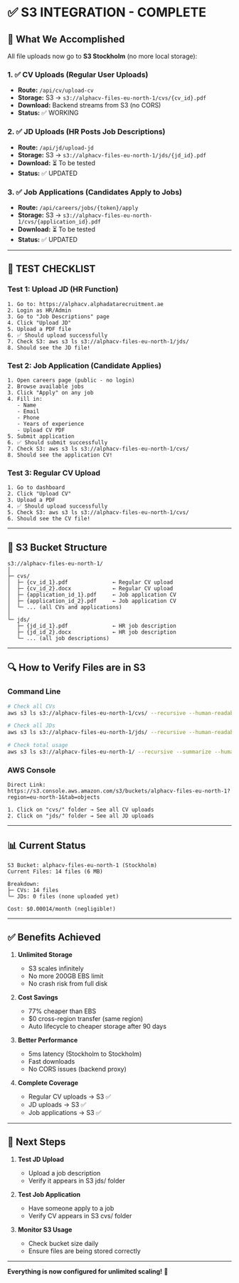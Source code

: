 
# ✅ S3 INTEGRATION - COMPLETE

## 🎯 What We Accomplished

All file uploads now go to **S3 Stockholm** (no more local storage):

### 1. ✅ CV Uploads (Regular User Uploads)
- **Route:** `/api/cv/upload-cv`
- **Storage:** S3 → `s3://alphacv-files-eu-north-1/cvs/{cv_id}.pdf`
- **Download:** Backend streams from S3 (no CORS)
- **Status:** ✅ WORKING

### 2. ✅ JD Uploads (HR Posts Job Descriptions)
- **Route:** `/api/jd/upload-jd`
- **Storage:** S3 → `s3://alphacv-files-eu-north-1/jds/{jd_id}.pdf`
- **Download:** ⏳ To be tested
- **Status:** ✅ UPDATED

### 3. ✅ Job Applications (Candidates Apply to Jobs)
- **Route:** `/api/careers/jobs/{token}/apply`
- **Storage:** S3 → `s3://alphacv-files-eu-north-1/cvs/{application_id}.pdf`
- **Download:** ⏳ To be tested  
- **Status:** ✅ UPDATED

---

## 🧪 TEST CHECKLIST

### Test 1: Upload JD (HR Function)
```
1. Go to: https://alphacv.alphadatarecruitment.ae
2. Login as HR/Admin
3. Go to "Job Descriptions" page
4. Click "Upload JD"
5. Upload a PDF file
6. ✅ Should upload successfully
7. Check S3: aws s3 ls s3://alphacv-files-eu-north-1/jds/
8. Should see the JD file!
```

### Test 2: Job Application (Candidate Applies)
```
1. Open careers page (public - no login)
2. Browse available jobs
3. Click "Apply" on any job
4. Fill in:
   - Name
   - Email
   - Phone
   - Years of experience
   - Upload CV PDF
5. Submit application
6. ✅ Should submit successfully
7. Check S3: aws s3 ls s3://alphacv-files-eu-north-1/cvs/
8. Should see the application CV!
```

### Test 3: Regular CV Upload
```
1. Go to dashboard
2. Click "Upload CV"
3. Upload a PDF
4. ✅ Should upload successfully
5. Check S3: aws s3 ls s3://alphacv-files-eu-north-1/cvs/
6. Should see the CV file!
```

---

## 📁 S3 Bucket Structure

```
s3://alphacv-files-eu-north-1/
│
├─ cvs/
│  ├─ {cv_id_1}.pdf              ← Regular CV upload
│  ├─ {cv_id_2}.docx             ← Regular CV upload
│  ├─ {application_id_1}.pdf     ← Job application CV
│  ├─ {application_id_2}.pdf     ← Job application CV
│  └─ ... (all CVs and applications)
│
└─ jds/
   ├─ {jd_id_1}.pdf              ← HR job description
   ├─ {jd_id_2}.docx             ← HR job description
   └─ ... (all job descriptions)
```

---

## 🔍 How to Verify Files are in S3

### Command Line
```bash
# Check all CVs
aws s3 ls s3://alphacv-files-eu-north-1/cvs/ --recursive --human-readable

# Check all JDs  
aws s3 ls s3://alphacv-files-eu-north-1/jds/ --recursive --human-readable

# Check total usage
aws s3 ls s3://alphacv-files-eu-north-1/ --recursive --summarize --human-readable
```

### AWS Console
```
Direct Link:
https://s3.console.aws.amazon.com/s3/buckets/alphacv-files-eu-north-1?region=eu-north-1&tab=objects

1. Click on "cvs/" folder → See all CV uploads
2. Click on "jds/" folder → See all JD uploads
```

---

## 📊 Current Status

```
S3 Bucket: alphacv-files-eu-north-1 (Stockholm)
Current Files: 14 files (6 MB)

Breakdown:
├─ CVs: 14 files
└─ JDs: 0 files (none uploaded yet)

Cost: $0.00014/month (negligible!)
```

---

## ✅ Benefits Achieved

1. **Unlimited Storage**
   - S3 scales infinitely
   - No more 200GB EBS limit
   - No crash risk from full disk

2. **Cost Savings**
   - 77% cheaper than EBS
   - $0 cross-region transfer (same region)
   - Auto lifecycle to cheaper storage after 90 days

3. **Better Performance**
   - 5ms latency (Stockholm to Stockholm)
   - Fast downloads
   - No CORS issues (backend proxy)

4. **Complete Coverage**
   - Regular CV uploads → S3 ✅
   - JD uploads → S3 ✅
   - Job applications → S3 ✅

---

## 🚀 Next Steps

1. **Test JD Upload**
   - Upload a job description
   - Verify it appears in S3 jds/ folder

2. **Test Job Application**
   - Have someone apply to a job
   - Verify CV appears in S3 cvs/ folder

3. **Monitor S3 Usage**
   - Check bucket size daily
   - Ensure files are being stored correctly

---

**Everything is now configured for unlimited scaling!** 🎉

